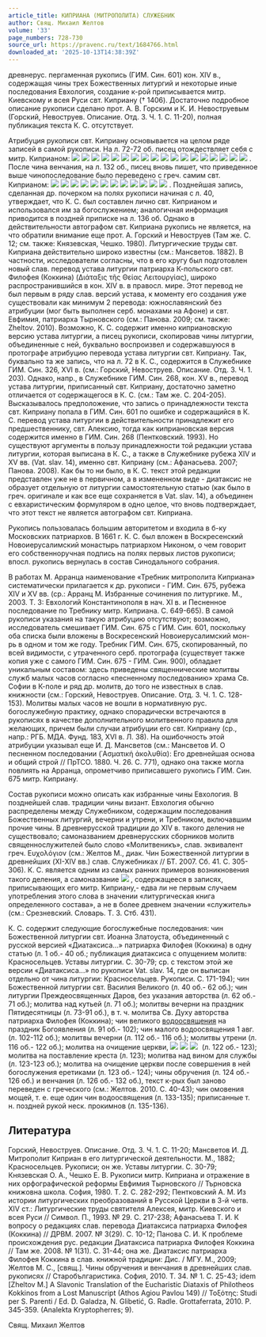 ```yaml
---
article_title: КИПРИАНА (МИТРОПОЛИТА) СЛУЖЕБНИК
author: Свящ. Михаил Желтов
volume: '33'
page_numbers: 728-730
source_url: https://pravenc.ru/text/1684766.html
downloaded_at: '2025-10-13T14:38:39Z'
---
```


древнерус. пергаменная рукопись (ГИМ. Син. 601) кон. XIV в., содержащая чины трех Божественных литургий и некоторые иные последования Евхология, создание к-рой приписывается митр. Киевскому и всея Руси свт. Киприану († 1406). Достаточно подробное описание рукописи сделано прот. А. В. Горским и К. И. Невоструевым (Горский, Невоструев. Описание. Отд. 3. Ч. 1. С. 11-20), полная публикация текста К. С. отсутствует.

Атрибуция рукописи свт. Киприану основывается на целом ряде записей в самой рукописи. На л. 72-72 об. писец отождествляет себя с митр. Киприаном: ![](<https://pravenc.ru/char/26526/xf1xe8xe8 /image.png>) ![](<https://pravenc.ru/char/26526/ xf1xebxf3xe6xe5xe1xedxe8xeaxfa /image.png>) ![](<https://pravenc.ru/char/26526/ xefxf0xe5xefxe8xf1xe0xedxfa /image.png>) ![](<https://pravenc.ru/char/26526/ m /image.png>) ![](<https://pravenc.ru/char/26526/ xe3xf0xe5xf6xeaxfbxf5xfa /image.png>) ![](<https://pravenc.ru/char/26526/ xeaxedxe8xe3xfa /image.png>) ![](<https://pravenc.ru/char/26526/ xedxe0 /image.png>) ![](<https://pravenc.ru/char/26526/ xf0xf39xf1xeaxfbxe8 /image.png>) ![](<https://pravenc.ru/char/26526/ axe7xfbxeaxfa /image.png>) ![](<https://pravenc.ru/char/26526/ xf0xf3xeaxeexfe /image.png>) ![](<https://pravenc.ru/char/26526/ xf1xe2xeegxfex3a /image.png>) ![](<https://pravenc.ru/char/26526/ xeaxe8xefxf0xe8xe0xedxfa /image.png>) ![](<https://pravenc.ru/char/26526/ xf1xecxe8xf0xe5xedxfbxe8 /image.png>) ![](<https://pravenc.ru/char/26526/ xecxe8xf2xf0xeexefxeexebxe8xf2xfa /image.png>) ![](<https://pravenc.ru/char/26526/ xeaxfbgxe2xf1xeaxfb /image.png>) ![](<https://pravenc.ru/char/26526/ xe8 /image.png>) ![](<https://pravenc.ru/char/26526/ xe2xf1xe5a /image.png>) ![](<https://pravenc.ru/char/26526/ xf0xf3xf1xe8/image.png>) . 
После чина венчания, на л. 132 об., писец вновь пишет, что приведенное выше чинопоследование было переведено с греч. самим свт. Киприаном: ![](<https://pravenc.ru/char/26526/xf1xfaxefxe8xf1xe0xedxe8g /image.png>) ![](<https://pravenc.ru/char/26526/ xf1xe5xecx3f /image.png>) ![](<https://pravenc.ru/char/26526/ m /image.png>) ![](<https://pravenc.ru/char/26526/ xe3xf0xe5xf7xfcxf1xeaxfbxf5xfa /image.png>) ![](<https://pravenc.ru/char/26526/ xeaxedxe8xe3xfa. /image.png>) ![](<https://pravenc.ru/char/26526/ xf1xecxe8xf0xe5xedxfbxecxfa /image.png>) ![](<https://pravenc.ru/char/26526/ xecxe8xf2xf0xeexefxeexebxe8xf2xeexecxfa /image.png>) ![](<https://pravenc.ru/char/26526/ xeaxe8(xe5xe2xfcxf1xeaxfbxecxfa /image.png>) ![](<https://pravenc.ru/char/26526/ xe8 /image.png>) ![](<https://pravenc.ru/char/26526/ xe2xf1xe5a /image.png>) ![](<https://pravenc.ru/char/26526/ xf0x3fxf1xe8 /image.png>) ![](<https://pravenc.ru/char/26526/ xeaxe8xefxf0xe5axedxeexecxfa/image.png>) . 
Позднейшая запись, сделанная др. почерком на полях рукописи начиная с л. 40, утверждает, что К. С. был составлен лично свт. Киприаном и использовался им за богослужением; аналогичная информация приводится в поздней приписке на л. 136 об. Однако в действительности автографом свт. Киприана рукопись не является, на что обратили внимание еще прот. А. Горский и Невоструев (Там же. С. 12; см. также: Князевская, Чешко. 1980). Литургические труды свт. Киприана действительно широко известны (см.: Мансветов. 1882). В частности, исследователи согласны, что в его кругу был подготовлен новый слав. перевод устава литургии патриарха К-польского свт. Филофея (Коккина) (Διάταξις τῆς Θείας Λειτουργίας), широко распространившийся в кон. XIV в. в правосл. мире. Этот перевод не был первым в ряду слав. версий устава, к моменту его создания уже существовали как минимум 2 перевода: южнославянский без атрибуции (мог быть выполнен серб. монахами на Афоне) и свт. Евфимия, патриарха Тырновского (см.: Панова. 2009; см. также: Zheltov. 2010). Возможно, К. С. содержит именно киприановскую версию устава литургии, а писец рукописи, скопировав чины литургии, объединенные с ней, буквально воспроизвел и содержавшуюся в протографе атрибуцию перевода устава литургии свт. Киприану. Так, буквально та же запись, что на л. 72 в К. С., содержится в Служебнике ГИМ. Син. 326, XVI в. (см.: Горский, Невоструев. Описание. Отд. 3. Ч. 1. 203). Однако, напр., в Служебнике ГИМ. Син. 268, кон. XV в., перевод устава литургии, приписанный свт. Киприану, достаточно заметно отличается от содержащегося в К. С. (см.: Там же. С. 204-205). Высказывалось предположение, что запись о принадлежности текста свт. Киприану попала в ГИМ. Син. 601 по ошибке и содержащийся в К. С. перевод устава литургии в действительности принадлежит его предшественнику, свт. Алексию, тогда как киприановская версия содержится именно в ГИМ. Син. 268 (Пентковский. 1993). Но существуют аргументы в пользу принадлежности той редакции устава литургии, которая выписана в К. С., а также в Служебнике рубежа XIV и XV вв. (Vat. slav. 14), именно свт. Киприану (см.: Афанасьева. 2007; Панова. 2008). Как бы то ни было, в К. С. текст этой редакции представлен уже не в первичном, а в измененном виде - диатаксис не образует отдельную от литургии самостоятельную статью (как было в греч. оригинале и как все еще сохраняется в Vat. slav. 14), а объединен с евхаристическим формуляром в одно целое, что вновь подтверждает, что этот текст не является автографом свт. Киприана.

Рукопись пользовалась большим авторитетом и входила в б-ку Московских патриархов. В 1661 г. К. С. был вложен в Воскресенский Новоиерусалимский монастырь патриархом Никоном, о чем говорит его собственноручная подпись на полях первых листов рукописи; впосл. рукопись вернулась в состав Синодального собрания.

В работах М. Арранца наименование «Требник митрополита Киприана» систематически прилагается к др. рукописи - ГИМ. Син. 675, рубежа XIV и XV вв. (ср.: Арранц М. Избранные сочинения по литургике. M., 2003. Т. 3: Евхологий Константинополя в нач. XI в. и Песненное последование по Требнику митр. Киприана. С. 649-665). В самой рукописи указания на такую атрибуцию отсутствуют; возможно, исследователь смешивает ГИМ. Син. 675 с ГИМ. Син. 601, поскольку оба списка были вложены в Воскресенский Новоиерусалимский мон-рь в одном и том же году. Требник ГИМ. Син. 675, скопированный, по всей видимости, с утраченного серб. протографа (существует также копия уже с самого ГИМ. Син. 675 - ГИМ. Син. 900), обладает уникальным составом: здесь приведены священнические молитвы служб малых часов согласно «песненному последованию» храма Св. Софии в К-поле и ряд др. молитв, до того не известных в слав. книжности (см.: Горский, Невоструев. Описание. Отд. 3. Ч. 1. С. 128-153). Молитвы малых часов не вошли в нормативную рус. богослужебную практику, однако спорадически встречаются в рукописях в качестве дополнительного молитвенного правила для желающих, причем были случаи атрибуции его свт. Киприану (ср., напр.: РГБ. МДА. Фунд. 183, XVI в. Л. 38). На ошибочность этой атрибуции указывал еще И. Д. Мансветов (см.: Мансветов И. О песненном последовании (᾿Ασματική ἀκολυθία): Его древнейшая основа и общий строй // ПрТСО. 1880. Ч. 26. С. 771), однако она также могла повлиять на Арранца, опрометчиво приписавшего рукопись ГИМ. Син. 675 митр. Киприану.

Состав рукописи можно описать как избранные чины Евхология. В позднейшей слав. традиции чины визант. Евхология обычно распределены между Служебником, содержащим последования Божественных литургий, вечерни и утрени, и Требником, включавшим прочие чины. В древнерусской традиции до XIV в. такого деления не существовало; самоназванием древнерусских сборников молитв священнослужителей было слово «Молитвеникъ», слав. эквивалент греч. 
Ευχολόγιον 
(см.: Желтов М., диак. Чин Божественной литургии в древнейших (XI-XIV вв.) слав. Служебниках // БТ. 2007. Сб. 41. С. 305-306). К. С. является одним из самых ранних примеров возникновения такого деления, а самоназвание 
![](https://pravenc.ru/char/26526/xf1xebxf3xe6xe5xe1xedxe8xeaxfa/image.png) , 
содержащееся в записях, 
приписывающих его митр. Киприану,- едва ли не первым случаем употребления этого слова в значении «литургическая книга определенного состава», а не в более древнем значении «служитель» (см.: Срезневский. Словарь. Т. 3. Стб. 431).

К. С. содержит следующие богослужебные последования: чин Божественной литургии свт. Иоанна Златоуста, объединенный с русской версией «Диатаксиса...» патриарха Филофея (Коккина) в одну статью (л. 1 об.- 40 об.; публикация диатаксиса с опущением молитв: Красносельцев. Уставы литургии. С. 30-79; ср. с текстом этой же версии «Диатаксиса...» по рукописи Vat. slav. 14, где он выписан отдельно от чина литургии: Красносельцев. Рукописи. С. 171-194); чин Божественной литургии свт. Василия Великого (л. 40 об.- 62 об.); чин литургии Преждеосвященных Даров, без указания авторства (л. 62 об.- 71 об.); молитва над кутьей (л. 71 об.); молитвы вечерни на праздник Пятидесятницы (л. 73-91 об.), в т. ч. молитва Св. Духу авторства патриарха Филофея (Коккина); чин великого [водоосвящения](https://pravenc.ru/text/водоосвящения.html) на праздник Богоявления (л. 91 об.- 102); чин малого водоосвящения 1 авг. (л. 102-112 об.); молитвы вечерни (л. 112 об.- 116 об.); молитвы утрени (л. 116 об.- 122 об.); молитва на очищение церкви, 
![](<https://pravenc.ru/char/26526/gxe3xe4xe0 /image.png>) ![](<https://pravenc.ru/char/26526/ xefxe5xf1xfa /image.png>) ![](<https://pravenc.ru/char/26526/ xe2xfaxf1xeaxeexf7xe8xf2xfc/image.png>)  
(л. 122 об.- 123); молитва на поставление креста (л. 123); молитва над вином для службы (л. 123-123 об.); молитва на очищение церкви после совершения в ней богослужения еретиками (л. 123 об.- 124); чины обручения (л. 124 об.- 126 об.) и венчания (л. 126 об.- 132 об.), текст к-рых был заново переведен с греческого (см.: Желтов. 2010. С. 40-43); чин омовения мощей, т. е. еще один чин водоосвящения (л. 133-135); приписанные т. н. поздней рукой неск. прокимнов (л. 135-136).

## Литература

Горский, Невоструев. Описание. Отд. 3. Ч. 1. С. 11-20; Мансветов И. Д. Митрополит Киприан в его литургической деятельности. М., 1882; Красносельцев. Рукописи; он же. Уставы литургии. С. 30-79; Князевская О. А., Чешко Е. В. Рукописи митр. Киприана и отражение в них орфографической реформы Евфимия Тырновского // Търновска книжовна школа. София, 1980. Т. 2. С. 282-292; Пентковский А. М. Из истории литургических преобразований в Русской Церкви в 3-й четв. XIV ст.: Литургические труды святителя Алексея, митр. Киевского и всея Руси // Символ. П., 1993. № 29. С. 217-238; Афанасьева Т. И. К вопросу о редакциях слав. перевода Диатаксиса патриарха Филофея (Коккина) // ДРВМ. 2007. № 3(29). С. 10-12; Панова С. И. К проблеме происхождения рус. редакции Диатаксиса патриарха Филофея Коккина // Там же. 2008. № 1(31). С. 31-44; она же. Диатаксис патриарха Филофея Коккина в слав. книжной традиции: Дис. / МГУ. М., 2009; Желтов М. С., [свящ.]. Чины обручения и венчания в древнейших слав. рукописях // Старобългаристика. София, 2010. T. 34. № 1. С. 25-43; idem [Zheltov M.] A Slavonic Translation of the Eucharistic Diataxis of Philotheos Kokkinos from a Lost Manuscript (Athos Agiou Pavlou 149) // Τοξότης: Studi per S. Parenti / Ed. D. Galadza, N. Glibetić, G. Radle. Grottaferrata, 2010. P. 345-359. (Analekta Kryptopherres; 9).

Свящ. Михаил Желтов
